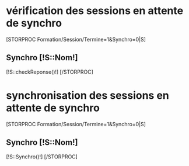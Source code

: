<h1>vérification des sessions en attente de synchro</h1>
[STORPROC Formation/Session/Termine=1&Synchro=0|S]
    <h2>Synchro [!S::Nom!]</h2>
    [!S::checkReponse()!]
[/STORPROC]

<h1>synchronisation des sessions en attente de synchro</h1>
[STORPROC Formation/Session/Termine=1&Synchro=0|S]
    <h2>Synchro [!S::Nom!]</h2>
        [!S::Synchro()!]
[/STORPROC]